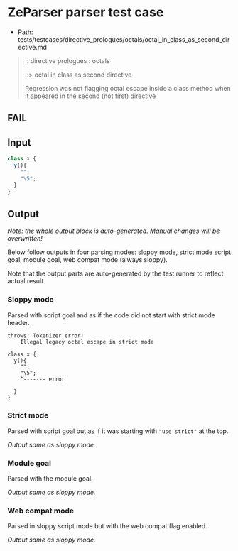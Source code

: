 # ZeParser parser test case

- Path: tests/testcases/directive_prologues/octals/octal_in_class_as_second_directive.md

> :: directive prologues : octals
>
> ::> octal in class as second directive
>
> Regression was not flagging octal escape inside a class method when it appeared in the second (not first) directive

## FAIL

## Input

`````js
class x {
  y(){
    "";
    "\5";
  }
}
`````

## Output

_Note: the whole output block is auto-generated. Manual changes will be overwritten!_

Below follow outputs in four parsing modes: sloppy mode, strict mode script goal, module goal, web compat mode (always sloppy).

Note that the output parts are auto-generated by the test runner to reflect actual result.

### Sloppy mode

Parsed with script goal and as if the code did not start with strict mode header.

`````
throws: Tokenizer error!
    Illegal legacy octal escape in strict mode

class x {
  y(){
    "";
    "\5";
    ^------- error

  }
}
`````

### Strict mode

Parsed with script goal but as if it was starting with `"use strict"` at the top.

_Output same as sloppy mode._

### Module goal

Parsed with the module goal.

_Output same as sloppy mode._

### Web compat mode

Parsed in sloppy script mode but with the web compat flag enabled.

_Output same as sloppy mode._
